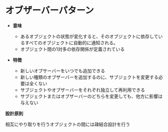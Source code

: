 # オブザーバーパターン

 - **意味**
   - あるオブジェクトの状態が変化すると、そのオブジェクトに依存しているすべてのオブジェクトに自動的に通知される。
   - オブジェクト間の1対多の依存関係が定義されている

 - **特徴**
   - 新しいオブサーバーをいつでも追加できる
   - 新しい種類のオブザーバーを追加するのに、サブジェクトを変更する必要は全くない
   - サブジェクトやオブザーバーをそれぞれ独立して再利用できる
   - サブジェクトまたはオブザーバーのどちらを変更しても、他方に影響は与えない

 **設計原則**
 
 相互にやり取りを行うオブジェクトの間には疎結合設計を行う